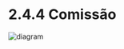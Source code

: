 # 2.4.4 Comissão

![diagram](https://www.plantuml.com/plantuml/svg/0/ZP9DJiCm48NtaNA7eTt0eg6gW4MeeWA20u34jfewGslXsCLs2ZqEwe8JS89SZ8cJfYaI4ej8_ldUcpVZp9n7wyj2WJ25T0vD7BbNgTTeiG0KtjWdlrK4-4xE51H79tv51O5Reo252uYZj95MEvC2kiu8Xfu-VBfG9QjI9vsd0WFHhe-0EB8aFEebrneyFemd5-VZoIL_LuFwylJEQ5Sg3WkArGWvWQMtKZfPVLNVvCwQqYt4WfiDAicuGBj4M1bRVLh9EiCOMIzVf43U11qsx1m52vzvdRFmOBypWTeq5upSbaxy8e3ScaHm3V0Y8CpUwqqTW_kL2kgn0d9EOtFIUF2cGCq3LVSRHzqOHwEitzZHUHUfNK2IPBrkOAYafdHfSNlTpHfIc4wb5ghCASlukTlNgFtwCQ2kjH_wD4dQblxsv0tflBRifJbo_4-SE9gn2_-HSVG3)